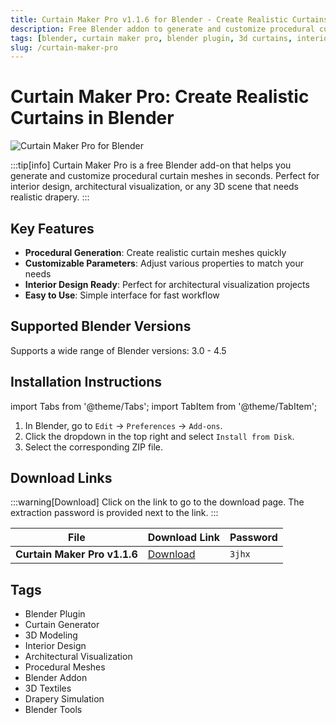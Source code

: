 ```yaml
---
title: Curtain Maker Pro v1.1.6 for Blender - Create Realistic Curtains
description: Free Blender addon to generate and customize procedural curtain meshes. Perfect for interior design and architectural visualization.
tags: [blender, curtain maker pro, blender plugin, 3d curtains, interior design, architectural visualization, procedural meshes]
slug: /curtain-maker-pro
---
```


# Curtain Maker Pro: Create Realistic Curtains in Blender

![Curtain Maker Pro for Blender](https://www.gfxcamp.com/wp-content/uploads/2025/09/Curtain-Maker-Pro.jpg)

:::tip[info]
Curtain Maker Pro is a free Blender add-on that helps you generate and customize procedural curtain meshes in seconds. Perfect for interior design, architectural visualization, or any 3D scene that needs realistic drapery.
:::

## Key Features

- **Procedural Generation**: Create realistic curtain meshes quickly
- **Customizable Parameters**: Adjust various properties to match your needs
- **Interior Design Ready**: Perfect for architectural visualization projects
- **Easy to Use**: Simple interface for fast workflow

## Supported Blender Versions

Supports a wide range of Blender versions: 3.0 - 4.5

## Installation Instructions

import Tabs from '@theme/Tabs';
import TabItem from '@theme/TabItem';

<Tabs>
  <TabItem value="blender-3.0+" label="Blender 3.0 and Later" default>
    <ol>
      <li>In Blender, go to <code>Edit</code> → <code>Preferences</code> → <code>Add-ons</code>.</li>
      <li>Click the dropdown in the top right and select <code>Install from Disk</code>.</li>
      <li>Select the corresponding ZIP file.</li>
    </ol>
  </TabItem>
</Tabs>

## Download Links

:::warning[Download]
Click on the link to go to the download page. The extraction password is provided next to the link.
:::

| File                       | Download Link                                                              | Password |
| -------------------------- | -------------------------------------------------------------------------- | -------- |
| **Curtain Maker Pro v1.1.6**  | [Download](https://pan.baidu.com/s/1wC-7EN3LwcI4gClxUa2rWQ?pwd=3jhx)        | `3jhx`   |

## Tags

- Blender Plugin
- Curtain Generator
- 3D Modeling
- Interior Design
- Architectural Visualization
- Procedural Meshes
- Blender Addon
- 3D Textiles
- Drapery Simulation
- Blender Tools